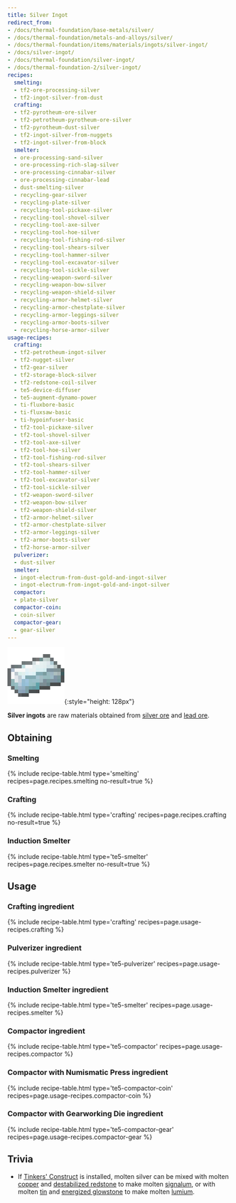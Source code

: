 ```yaml
---
title: Silver Ingot
redirect_from:
- /docs/thermal-foundation/base-metals/silver/
- /docs/thermal-foundation/metals-and-alloys/silver/
- /docs/thermal-foundation/items/materials/ingots/silver-ingot/
- /docs/silver-ingot/
- /docs/thermal-foundation/silver-ingot/
- /docs/thermal-foundation-2/silver-ingot/
recipes:
  smelting:
  - tf2-ore-processing-silver
  - tf2-ingot-silver-from-dust
  crafting:
  - tf2-pyrotheum-ore-silver
  - tf2-petrotheum-pyrotheum-ore-silver
  - tf2-pyrotheum-dust-silver
  - tf2-ingot-silver-from-nuggets
  - tf2-ingot-silver-from-block
  smelter:
  - ore-processing-sand-silver
  - ore-processing-rich-slag-silver
  - ore-processing-cinnabar-silver
  - ore-processing-cinnabar-lead
  - dust-smelting-silver
  - recycling-gear-silver
  - recycling-plate-silver
  - recycling-tool-pickaxe-silver
  - recycling-tool-shovel-silver
  - recycling-tool-axe-silver
  - recycling-tool-hoe-silver
  - recycling-tool-fishing-rod-silver
  - recycling-tool-shears-silver
  - recycling-tool-hammer-silver
  - recycling-tool-excavator-silver
  - recycling-tool-sickle-silver
  - recycling-weapon-sword-silver
  - recycling-weapon-bow-silver
  - recycling-weapon-shield-silver
  - recycling-armor-helmet-silver
  - recycling-armor-chestplate-silver
  - recycling-armor-leggings-silver
  - recycling-armor-boots-silver
  - recycling-horse-armor-silver
usage-recipes:
  crafting:
  - tf2-petrotheum-ingot-silver
  - tf2-nugget-silver
  - tf2-gear-silver
  - tf2-storage-block-silver
  - tf2-redstone-coil-silver
  - te5-device-diffuser
  - te5-augment-dynamo-power
  - ti-fluxbore-basic
  - ti-fluxsaw-basic
  - ti-hypoinfuser-basic
  - tf2-tool-pickaxe-silver
  - tf2-tool-shovel-silver
  - tf2-tool-axe-silver
  - tf2-tool-hoe-silver
  - tf2-tool-fishing-rod-silver
  - tf2-tool-shears-silver
  - tf2-tool-hammer-silver
  - tf2-tool-excavator-silver
  - tf2-tool-sickle-silver
  - tf2-weapon-sword-silver
  - tf2-weapon-bow-silver
  - tf2-weapon-shield-silver
  - tf2-armor-helmet-silver
  - tf2-armor-chestplate-silver
  - tf2-armor-leggings-silver
  - tf2-armor-boots-silver
  - tf2-horse-armor-silver
  pulverizer:
  - dust-silver
  smelter:
  - ingot-electrum-from-dust-gold-and-ingot-silver
  - ingot-electrum-from-ingot-gold-and-ingot-silver
  compactor:
  - plate-silver
  compactor-coin:
  - coin-silver
  compactor-gear:
  - gear-silver
---
```


![Silver ingot](/assets/images/thermal-foundation-2/ingot-silver.png){:style="height: 128px"}


**Silver ingots** are raw materials obtained from [silver
ore](/docs/1.12/thermal-foundation-2/silver-ore/) and [lead ore](/docs/1.12/thermal-foundation-2/lead-ore/).


Obtaining
---------

### Smelting
{% include recipe-table.html type='smelting' recipes=page.recipes.smelting no-result=true %}

### Crafting
{% include recipe-table.html type='crafting' recipes=page.recipes.crafting no-result=true %}

### Induction Smelter
{% include recipe-table.html type='te5-smelter' recipes=page.recipes.smelter no-result=true %}


Usage
-----

### Crafting ingredient
{% include recipe-table.html type='crafting' recipes=page.usage-recipes.crafting %}

### Pulverizer ingredient
{% include recipe-table.html type='te5-pulverizer' recipes=page.usage-recipes.pulverizer %}

### Induction Smelter ingredient
{% include recipe-table.html type='te5-smelter' recipes=page.usage-recipes.smelter %}

### Compactor ingredient
{% include recipe-table.html type='te5-compactor' recipes=page.usage-recipes.compactor %}

### Compactor with Numismatic Press ingredient
{% include recipe-table.html type='te5-compactor-coin' recipes=page.usage-recipes.compactor-coin %}

### Compactor with Gearworking Die ingredient
{% include recipe-table.html type='te5-compactor-gear' recipes=page.usage-recipes.compactor-gear %}


Trivia
------

* If [Tinkers'
  Construct](https://minecraft.curseforge.com/projects/tinkers-construct) is
  installed, molten silver can be mixed with molten
  [copper](/docs/1.12/thermal-foundation-2/copper-ingot/) and [destabilized
  redstone](/docs/1.12/thermal-foundation-2/destabilized-redstone/) to make molten
  [signalum](/docs/1.12/thermal-foundation-2/signalum-ingot/), or with molten [tin](/docs/1.12/thermal-foundation-2/tin-ingot/) and
  [energized glowstone](/docs/1.12/thermal-foundation-2/energized-glowstone/) to make molten
  [lumium](/docs/1.12/thermal-foundation-2/lumium-ingot/).
